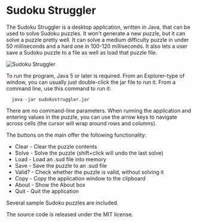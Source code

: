 # Sudoku Struggler
The Sudoku Struggler is a desktop application, written in Java, that can be used to solve Sudoku puzzles. It won't generate a new puzzle, but it can solve a puzzle pretty well. It can solve a medium difficulty puzzle in under 50 milliseconds and a hard one in 100-120 milliseconds. It also lets a user save a Sudoku puzzle to a file as well as load that puzzle file.

![Sudoku Struggler](http://argonium.github.io/ss.png)

To run the program, Java 5 or later is required. From an Explorer-type of window, you can usually just double-click the jar file to run it. From a command line, use this command to run it:

```
  java -jar sudokustruggler.jar
```

There are no command-line parameters. When running the application and entering values in the puzzle, you can use the arrow keys to navigate across cells (the cursor will wrap around rows and columns).

The buttons on the main offer the following functionality:

* Clear - Clear the puzzle contents
* Solve - Solve the puzzle (shift+click will undo the last solve)
* Load - Load an .sud file into memory
* Save - Save the puzzle to an .sud file
* Valid? - Check whether the puzzle is valid, without solving it
* Copy - Copy the application window to the clipboard
* About - Show the About box
* Quit - Quit the application

Several sample Sudoku puzzles are included.

The source code is released under the MIT license.
